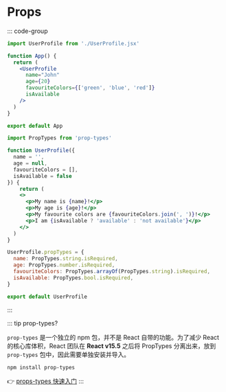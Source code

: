 
# Props

::: code-group

```jsx [App.jsx]
import UserProfile from './UserProfile.jsx'

function App() {
  return (
    <UserProfile
      name="John"
      age={20}
      favouriteColors={['green', 'blue', 'red']}
      isAvailable
    />
  )
}

export default App
```

```jsx [UserProfile.jsx]
import PropTypes from 'prop-types'

function UserProfile({
  name = '',
  age = null,
  favouriteColors = [],
  isAvailable = false
}) {
    return (
    <>
      <p>My name is {name}!</p>
      <p>My age is {age}!</p>
      <p>My favourite colors are {favouriteColors.join(', ')}!</p>
      <p>I am {isAvailable ? 'available' : 'not available'}</p>
    </>
  )
}

UserProfile.propTypes = {
  name: PropTypes.string.isRequired,
  age: PropTypes.number.isRequired,
  favouriteColors: PropTypes.arrayOf(PropTypes.string).isRequired,
  isAvailable: PropTypes.bool.isRequired,
}

export default UserProfile
```

:::

::: tip prop-types?

`prop-types` 是一个独立的 npm 包，并不是 React 自带的功能。为了减少 React 的核心库体积，React 团队在 **React v15.5** 之后将 PropTypes 分离出来，放到 `prop-types` 包中，因此需要单独安装并导入。

```sh
npm install prop-types
```

👉 [props-types 快速入门](https://www.youtube.com/watch?v=cx0S8JyiVxc)
:::
